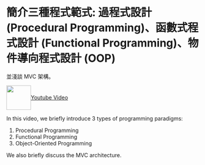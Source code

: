 # 簡介三種程式範式: 過程式設計 (Procedural Programming)、函數式程式設計 (Functional Programming)、物件導向程式設計  (OOP)

並淺談 MVC 架構。

<p>
<a style="display: flex; align-items: center"  href="https://www.youtube.com/watch?v=wWRZH6YfBvg">
<img src="https://upload.wikimedia.org/wikipedia/commons/4/4a/Youtube-.png" width="64" />
<span>Youtube Video</span>
</a>
</p>

In this video, we briefly introduce 3 types of programming paradigms:

1. Procedural Programming
2. Functional Programming
3. Object-Oriented Programming

We also briefly discuss the MVC architecture.
